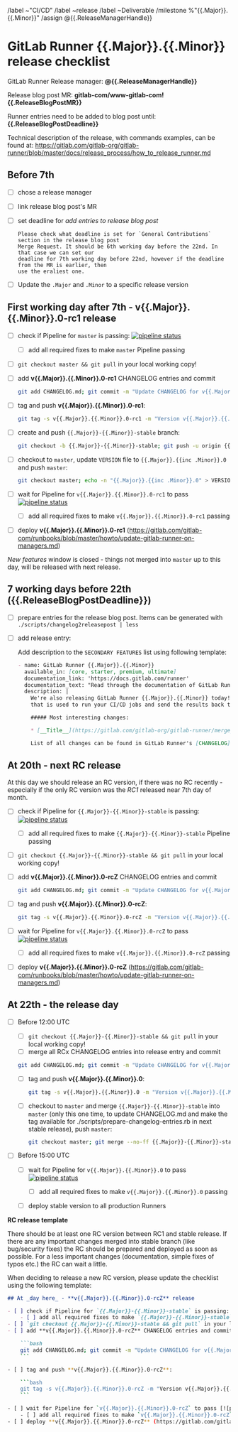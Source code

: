 /label ~"CI/CD"
/label ~release
/label ~Deliverable
/milestone %"{{.Major}}.{{.Minor}}"
/assign @{{.ReleaseManagerHandle}}

# GitLab Runner {{.Major}}.{{.Minor}} release checklist

GitLab Runner Release manager: **@{{.ReleaseManagerHandle}}**

Release blog post MR: **gitlab-com/www-gitlab-com!{{.ReleaseBlogPostMR}}**

Runner entries need to be added to blog post until: **{{.ReleaseBlogPostDeadline}}**

Technical description of the release, with commands examples, can be found at:
https://gitlab.com/gitlab-org/gitlab-runner/blob/master/docs/release_process/how_to_release_runner.md

## Before 7th

- [ ] chose a release manager
- [ ] link release blog post's MR
- [ ] set deadline for _add entries to release blog post_

      Please check what deadline is set for `General Contributions` section in the release blog post
      Merge Request. It should be 6th working day before the 22nd. In that case we can set our
      deadline for 7th working day before 22nd, however if the deadline from the MR is earlier, then
      use the eraliest one.

- [ ] Update the `.Major` and `.Minor` to a specific release version

## First working day after 7th - **v{{.Major}}.{{.Minor}}.0-rc1 release**

- [ ] check if Pipeline for `master` is passing: [![pipeline status](https://gitlab.com/gitlab-org/gitlab-runner/badges/master/pipeline.svg)](https://gitlab.com/gitlab-org/gitlab-runner/commits/master)
    - [ ] add all required fixes to make `master` Pipeline passing
- [ ] `git checkout master && git pull` in your local working copy!
- [ ] add **v{{.Major}}.{{.Minor}}.0-rc1** CHANGELOG entries and commit

    ```bash
    git add CHANGELOG.md; git commit -m "Update CHANGELOG for v{{.Major}}.{{.Minor}}.0-rc1
    ```

- [ ] tag and push **v{{.Major}}.{{.Minor}}.0-rc1**:

    ```bash
    git tag -s v{{.Major}}.{{.Minor}}.0-rc1 -m "Version v{{.Major}}.{{.Minor}}.0-rc1"; git push origin v{{.Major}}.{{.Minor}}.0-rc1
    ```

- [ ] create and push `{{.Major}}-{{.Minor}}-stable` branch:

    ```bash
    git checkout -b {{.Major}}-{{.Minor}}-stable; git push -u origin {{.Major}}-{{.Minor}}-stable
    ```

- [ ] checkout to `master`, update `VERSION` file to `{{.Major}}.{{inc .Minor}}.0` and push `master`:

    ```bash
    git checkout master; echo -n "{{.Major}}.{{inc .Minor}}.0" > VERSION; git add VERSION; git commit -m "Bump version to {{.Major}}.{{inc .Minor}}.0"; git push
    ```

- [ ] wait for Pipeline for `v{{.Major}}.{{.Minor}}.0-rc1` to pass [![pipeline status](https://gitlab.com/gitlab-org/gitlab-runner/badges/v{{.Major}}.{{.Minor}}.0-rc1/pipeline.svg)](https://gitlab.com/gitlab-org/gitlab-runner/commits/v{{.Major}}.{{.Minor}}.0-rc1)
    - [ ] add all required fixes to make `v{{.Major}}.{{.Minor}}.0-rc1` passing
- [ ] deploy **v{{.Major}}.{{.Minor}}.0-rc1** (https://gitlab.com/gitlab-com/runbooks/blob/master/howto/update-gitlab-runner-on-managers.md)

_New features_ window is closed - things not merged into `master` up to
this day, will be released with next release.

## 7 working days before 22th (**{{.ReleaseBlogPostDeadline}}**)

- [ ] prepare entries for the release blog post. Items can be generated with `./scripts/changelog2releasepost | less`
- [ ] add release entry:

    Add description to the `SECONDARY FEATURES` list using following template:

    ```markdown
    - name: GitLab Runner {{.Major}}.{{.Minor}}
      available_in: [core, starter, premium, ultimate]
      documentation_link: 'https://docs.gitlab.com/runner'
      documentation_text: "Read through the documentation of GitLab Runner"
      description: |
        We're also releasing GitLab Runner {{.Major}}.{{.Minor}} today! GitLab Runner is the open source project
        that is used to run your CI/CD jobs and send the results back to GitLab.

        ##### Most interesting changes:

        * [__Title__](https://gitlab.com/gitlab-org/gitlab-runner/merge_requests/__ID__)

        List of all changes can be found in GitLab Runner's [CHANGELOG](https://gitlab.com/gitlab-org/gitlab-runner/blob/v{{.Major}}.{{.Minor}}.0/CHANGELOG.md).
    ```

## At 20th - next RC release

At this day we should release an RC version, if there was no RC recently - especially
if the only RC version was the _RC1_ released near 7th day of month.

- [ ] check if Pipeline for `{{.Major}}-{{.Minor}}-stable` is passing: [![pipeline status](https://gitlab.com/gitlab-org/gitlab-runner/badges/{{.Major}}-{{.Minor}}-stable/pipeline.svg)](https://gitlab.com/gitlab-org/gitlab-runner/commits/{{.Major}}-{{.Minor}}-stable)
    - [ ] add all required fixes to make `{{.Major}}-{{.Minor}}-stable` Pipeline passing
- [ ] `git checkout {{.Major}}-{{.Minor}}-stable && git pull` in your local working copy!
- [ ] add **v{{.Major}}.{{.Minor}}.0-rcZ** CHANGELOG entries and commit

    ```bash
    git add CHANGELOG.md; git commit -m "Update CHANGELOG for v{{.Major}}.{{.Minor}}.0-rcZ
    ```

- [ ] tag and push **v{{.Major}}.{{.Minor}}.0-rcZ**:

    ```bash
    git tag -s v{{.Major}}.{{.Minor}}.0-rcZ -m "Version v{{.Major}}.{{.Minor}}.0-rcZ"; git push origin v{{.Major}}.{{.Minor}}.0-rcZ
    ```

- [ ] wait for Pipeline for `v{{.Major}}.{{.Minor}}.0-rcZ` to pass [![pipeline status](https://gitlab.com/gitlab-org/gitlab-runner/badges/v{{.Major}}.{{.Minor}}.0-rcZ/pipeline.svg)](https://gitlab.com/gitlab-org/gitlab-runner/commits/v{{.Major}}.{{.Minor}}.0-rcZ)
    - [ ] add all required fixes to make `v{{.Major}}.{{.Minor}}.0-rcZ` passing
- [ ] deploy **v{{.Major}}.{{.Minor}}.0-rcZ** (https://gitlab.com/gitlab-com/runbooks/blob/master/howto/update-gitlab-runner-on-managers.md)

## At 22th - the release day

- [ ] Before 12:00 UTC
    - [ ] `git checkout {{.Major}}-{{.Minor}}-stable && git pull` in your local working copy!
    - [ ] merge all RCx CHANGELOG entries into release entry and commit

    ```bash
    git add CHANGELOG.md; git commit -m "Update CHANGELOG for v{{.Major}}.{{.Minor}}.0
    ```

    - [ ] tag and push **v{{.Major}}.{{.Minor}}.0**:

        ```bash
        git tag -s v{{.Major}}.{{.Minor}}.0 -m "Version v{{.Major}}.{{.Minor}}.0"; git push origin v{{.Major}}.{{.Minor}}.0
        ```

    - [ ] checkout to `master` and merge `{{.Major}}-{{.Minor}}-stable` into `master` (only this one time, to update CHANGELOG.md and make the tag available for ./scripts/prepare-changelog-entries.rb in next stable release), push `master`:

        ```bash
        git checkout master; git merge --no-ff {{.Major}}-{{.Minor}}-stable; git push
        ```

- [ ] Before 15:00 UTC
    - [ ] wait for Pipeline for `v{{.Major}}.{{.Minor}}.0` to pass [![pipeline status](https://gitlab.com/gitlab-org/gitlab-runner/badges/v{{.Major}}.{{.Minor}}.0/pipeline.svg)](https://gitlab.com/gitlab-org/gitlab-runner/commits/v{{.Major}}.{{.Minor}}.0)
        - [ ] add all required fixes to make `v{{.Major}}.{{.Minor}}.0` passing
    - [ ] deploy stable version to all production Runners


**RC release template**

There should be at least one RC version between RC1 and stable release. If there are any
important changes merged into stable branch (like bug/security fixes) the RC should be
prepared and deployed as soon as possible. For a less important changes (documentation,
simple fixes of typos etc.) the RC can wait a little.

When deciding to release a new RC version, please update the checklist using the following
template:

```markdown
## At _day here_ - **v{{.Major}}.{{.Minor}}.0-rcZ** release

- [ ] check if Pipeline for `{{.Major}}-{{.Minor}}-stable` is passing: [![pipeline status](https://gitlab.com/gitlab-org/gitlab-runner/badges/{{.Major}}-{{.Minor}}-stable/pipeline.svg)](https://gitlab.com/gitlab-org/gitlab-runner/commits/{{.Major}}-{{.Minor}}-stable)
    - [ ] add all required fixes to make `{{.Major}}-{{.Minor}}-stable` Pipeline passing
- [ ] `git checkout {{.Major}}-{{.Minor}}-stable && git pull` in your local working copy!
- [ ] add **v{{.Major}}.{{.Minor}}.0-rcZ** CHANGELOG entries and commit

    ```bash
    git add CHANGELOG.md; git commit -m "Update CHANGELOG for v{{.Major}}.{{.Minor}}.0-rcZ
    ```

- [ ] tag and push **v{{.Major}}.{{.Minor}}.0-rcZ**:

    ```bash
    git tag -s v{{.Major}}.{{.Minor}}.0-rcZ -m "Version v{{.Major}}.{{.Minor}}.0-rcZ"; git push origin v{{.Major}}.{{.Minor}}.0-rcZ
    ```

- [ ] wait for Pipeline for `v{{.Major}}.{{.Minor}}.0-rcZ` to pass [![pipeline status](https://gitlab.com/gitlab-org/gitlab-runner/badges/v{{.Major}}.{{.Minor}}.0-rcZ/pipeline.svg)](https://gitlab.com/gitlab-org/gitlab-runner/commits/v{{.Major}}.{{.Minor}}.0-rcZ)
    - [ ] add all required fixes to make `v{{.Major}}.{{.Minor}}.0-rcZ` passing
- [ ] deploy **v{{.Major}}.{{.Minor}}.0-rcZ** (https://gitlab.com/gitlab-com/runbooks/blob/master/howto/update-gitlab-runner-on-managers.md)
```

